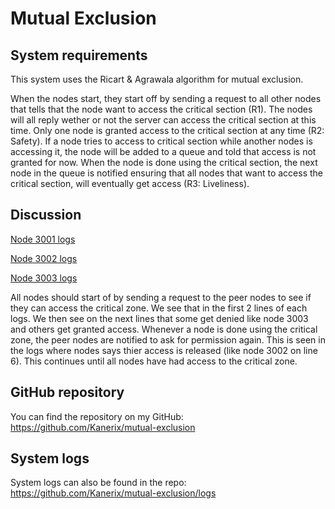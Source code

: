 # Mutual Exclusion

## System requirements

This system uses the Ricart & Agrawala algorithm for mutual exclusion.

When the nodes start, they start off by sending a request to all other nodes that tells that the node want to access the critical section (R1). The nodes will all reply wether or not the server can access the critical section at this time. Only one node is granted access to the critical section at any time (R2: Safety). If a node tries to access to critical section while another nodes is accessing it, the node will be added to a queue and told that access is not granted for now. When the node is done using the critical section, the next node in the queue is notified ensuring that all nodes that want to access the critical section, will eventually get access (R3: Liveliness).

## Discussion

[Node 3001 logs](https://github.com/Kanerix/mutual-exclusion/logs/node_3001.txt)

[Node 3002 logs](https://github.com/Kanerix/mutual-exclusion/logs/node_3002.txt)

[Node 3003 logs](https://github.com/Kanerix/mutual-exclusion/logs/node_3003.txt)

All nodes should start of by sending a request to the peer nodes to see if they can access the critical zone. We see that in the first 2 lines of each logs. We then see on the next lines that some get denied like node 3003 and others get granted access. Whenever a node is done using the critical zone, the peer nodes are notified to ask for permission again. This is seen in the logs where nodes says thier access is released (like node 3002 on line 6). This continues until all nodes have had access to the critical zone.

## GitHub repository

You can find the repository on my GitHub: <https://github.com/Kanerix/mutual-exclusion>

## System logs

System logs can also be found in the repo: <https://github.com/Kanerix/mutual-exclusion/logs>
